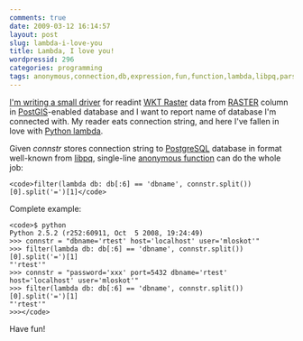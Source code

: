 ```yaml
---
comments: true
date: 2009-03-12 16:14:57
layout: post
slug: lambda-i-love-you
title: Lambda, I love you!
wordpressid: 296
categories: programming
tags: anonymous,connection,db,expression,fun,function,lambda,libpq,parsing,postgresql,python,short,string,tiny
---
```


[I'm writing a small driver](http://twitter.com/mloskot/status/1315705612) for readint [WKT Raster](/?p=291) data from [RASTER](http://postgis.refractions.net/pipermail/postgis-devel/2009-March/005091.html) column in [PostGIS](http://postgis.refractions.net/)-enabled database and I want to report name of database I'm connected with. My reader eats connection string, and here I've fallen in love with [Python lambda](http://docs.python.org/reference/expressions.html#lambda).





Given _connstr_ stores connection string to [PostgreSQL](http://www.postgresql.org/) database in format well-known from [libpq](http://www.postgresql.org/docs/8.3/interactive/libpq-connect.html), single-line [anonymous function](http://en.wikipedia.org/wiki/Anonymous_function) can do the whole job:




    
    <code>filter(lambda db: db[:6] == 'dbname', connstr.split())[0].split('=')[1]</code>





Complete example:




    
    <code>$ python
    Python 2.5.2 (r252:60911, Oct  5 2008, 19:24:49) 
    >>> connstr = "dbname='rtest' host='localhost' user='mloskot'"
    >>> filter(lambda db: db[:6] == 'dbname', connstr.split())[0].split('=')[1]
    "'rtest'"
    >>> connstr = "password='xxx' port=5432 dbname='rtest' host='localhost' user='mloskot'"
    >>> filter(lambda db: db[:6] == 'dbname', connstr.split())[0].split('=')[1]
    "'rtest'"
    >>></code>





Have fun!
